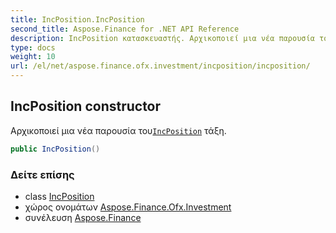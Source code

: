 ```yaml
---
title: IncPosition.IncPosition
second_title: Aspose.Finance for .NET API Reference
description: IncPosition κατασκευαστής. Αρχικοποιεί μια νέα παρουσία τουIncPosition τάξη.
type: docs
weight: 10
url: /el/net/aspose.finance.ofx.investment/incposition/incposition/
---
```

## IncPosition constructor

Αρχικοποιεί μια νέα παρουσία του[`IncPosition`](../) τάξη.

```csharp
public IncPosition()
```

### Δείτε επίσης

* class [IncPosition](../)
* χώρος ονομάτων [Aspose.Finance.Ofx.Investment](../../incposition/)
* συνέλευση [Aspose.Finance](../../../)


